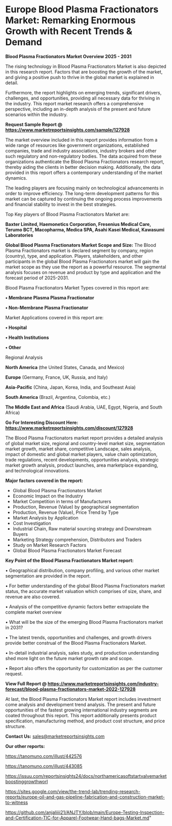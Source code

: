 # Europe Blood Plasma Fractionators Market: Remarking Enormous Growth with Recent Trends & Demand

<Strong> Blood Plasma Fractionators Market Overview 2025 - 2031</strong>

The rising technology in Blood Plasma Fractionators Market is also depicted in this research report. Factors that are boosting the growth of the market, and giving a positive push to thrive in the global market is explained in detail.

Furthermore, the report highlights on emerging trends, significant drivers, challenges, and opportunities, providing all necessary data for thriving in the industry. This report market research offers a comprehensive perspective, including an in-depth analysis of the present and future scenarios within the industry.

<strong>Request Sample Report @ <a href=https://www.marketreportsinsights.com/sample/127928>https://www.marketreportsinsights.com/sample/127928</a></strong>

The market overview included in this report provides information from a wide range of resources like government organizations, established companies, trade and industry associations, industry brokers and other such regulatory and non-regulatory bodies. The data acquired from these organizations authenticate the Blood Plasma Fractionators research report, thereby aiding the clients in better decision making. Additionally, the data provided in this report offers a contemporary understanding of the market dynamics.

The leading players are focusing mainly on technological advancements in order to improve efficiency. The long-term development patterns for this market can be captured by continuing the ongoing process improvements and financial stability to invest in the best strategies.

Top Key players of Blood Plasma Fractionators Market are:

<strong>Baxter Limited, Haemonetics Corporation, Fresenius Medical Care, Terumo BCT, Macopharma, Medica SPA, Asahi Kasei Medical, Kawasumi Laboratories</strong>

<strong><b>Global Blood Plasma Fractionators Market Scope and Size:</b></strong>
The Blood Plasma Fractionators market is declared segment by company, region (country), type, and application. Players, stakeholders, and other participants in the global Blood Plasma Fractionators market will gain the market scope as they use the report as a powerful resource. The segmental analysis focuses on revenue and product by type and application and the forecast period of 2025-2031.

Blood Plasma Fractionators Market Types covered in this report are:

<strong>• Membrane Plasma Plasma Fractionator

• Non-Membrane Plasma Fractionator</strong>

Market Applications covered in this report are:

<strong>• Hospital

• Health Institutions

• Other</strong> 

Regional Analysis

<strong>North America</strong> (the United States, Canada, and Mexico)

<strong>Europe</strong> (Germany, France, UK, Russia, and Italy)

<strong>Asia-Pacific</strong> (China, Japan, Korea, India, and Southeast Asia)

<strong>South America</strong> (Brazil, Argentina, Colombia, etc.)

<strong>The Middle East and Africa</strong> (Saudi Arabia, UAE, Egypt, Nigeria, and South Africa)

<strong>Go For Interesting Discount Here: <a href=https://www.marketreportsinsights.com/discount/127928>https://www.marketreportsinsights.com/discount/127928</a></strong>

The Blood Plasma Fractionators market report provides a detailed analysis of global market size, regional and country-level market size, segmentation market growth, market share, competitive Landscape, sales analysis, impact of domestic and global market players, value chain optimization, trade regulations, recent developments, opportunities analysis, strategic market growth analysis, product launches, area marketplace expanding, and technological innovations.

<strong><b>Major factors covered in the report:</b></strong>
<ul>
  <li>Global Blood Plasma Fractionators Market </li>
  <li>Economic Impact on the Industry</li>
  <li>Market Competition in terms of Manufacturers</li>
  <li>Production, Revenue (Value) by geographical segmentation</li>
  <li>Production, Revenue (Value), Price Trend by Type</li>
  <li>Market Analysis by Application</li>
  <li>Cost Investigation</li>
  <li>Industrial Chain, Raw material sourcing strategy and Downstream Buyers</li>
  <li>Marketing Strategy comprehension, Distributors and Traders</li>
  <li>Study on Market Research Factors</li>
  <li>Global Blood Plasma Fractionators Market Forecast</li>
</ul>

<strong><b>Key Point of the Blood Plasma Fractionators Market report:</b></strong>

• Geographical distribution, company profiling, and various other market segmentation are provided in the report.

• For better understanding of the global Blood Plasma Fractionators market status, the accurate market valuation which comprises of size, share, and revenue are also covered.

• Analysis of the competitive dynamic factors better extrapolate the complete market overview

• What will be the size of the emerging Blood Plasma Fractionators market in 2031?

• The latest trends, opportunities and challenges, and growth drivers provide better construal of the Blood Plasma Fractionators Market.

• In-detail industrial analysis, sales study, and production understanding shed more light on the future market growth rate and scope.

• Report also offers the opportunity for customization as per the customer request.

<strong><b>View Full Report @ <a href=https://www.marketreportsinsights.com/industry-forecast/blood-plasma-fractionators-market-2022-127928>https://www.marketreportsinsights.com/industry-forecast/blood-plasma-fractionators-market-2022-127928</a></b></strong>


At last, the Blood Plasma Fractionators Market report includes investment come analysis and development trend analysis. The present and future opportunities of the fastest growing international industry segments are coated throughout this report. This report additionally presents product specification, manufacturing method, and product cost structure, and price structure.

<strong>Contact Us:</strong>
sales@marketreportsinsights.com

<strong>Our other reports:</strong>

<a href=https://tanomuno.com/illust/442576>https://tanomuno.com/illust/442576</a>

<a href=https://tanomuno.com/illust/443085>https://tanomuno.com/illust/443085</a>

<a href=https://issuu.com/reportsinsights24/docs/northamericasoftstartvalvemarketboostinggrowthworl>https://issuu.com/reportsinsights24/docs/northamericasoftstartvalvemarketboostinggrowthworl</a>

<a href=https://sites.google.com/view/the-trend-lab/trending-research-reports/europe-oil-and-gas-pipeline-fabrication-and-construction-market-to-witness>https://sites.google.com/view/the-trend-lab/trending-research-reports/europe-oil-and-gas-pipeline-fabrication-and-construction-market-to-witness</a>

<a href=https://github.com/anjaliiii21/ANJTY/blob/main/Europe-Testing-Inspection-and-Certification-TIC-for-Apparel-Footwear-Hand-bags-Market.md>https://github.com/anjaliiii21/ANJTY/blob/main/Europe-Testing-Inspection-and-Certification-TIC-for-Apparel-Footwear-Hand-bags-Market.md</a>"

